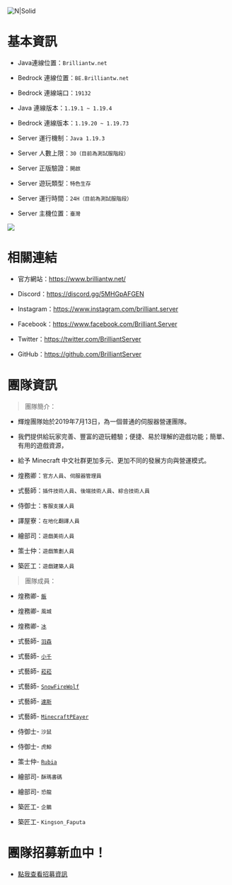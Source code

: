 ![ N|Solid ](https://media.discordapp.net/attachments/596718421966716928/971190210928992267/AddText_05-04-06.36.35.png)

# 基本資訊

- Java連線位置：` Brilliantw.net `

- Bedrock 連線位置：` BE.Brilliantw.net `

- Bedrock 連線端口：` 19132 `

- Java 連線版本：` 1.19.1 ~ 1.19.4 `

- Bedrock 連線版本：` 1.19.20 ~ 1.19.73 `

- Server 運行機制：` Java 1.19.3 `

- Server 人數上限：` 30（目前為測試服階段） `

- Server 正版驗證：` 開啟 `

- Server 遊玩類型：` 特色生存 `

- Server 運行時間：` 24H（目前為測試服階段） `

- Server 主機位置：` 臺灣 `

<a href="https://www.mc-list.xyz/843/info" target="_blank"><img src="https://www.mc-list.xyz/banner/1-843.png" border="0"></a>

# 相關連結

- 官方網站：https://www.brilliantw.net/

- Discord：https://discord.gg/5MHGpAFGEN

- Instagram：https://www.instagram.com/brilliant.server

- Facebook：https://www.facebook.com/Brilliant.Server

- Twitter：https://twitter.com/BrilliantServer

- GitHub：https://github.com/BrilliantServer

# 團隊資訊

> 團隊簡介：

- 輝煌團隊始於2019年7月13日，為一個普通的伺服器營運團隊。
- 我們提供給玩家完善、豐富的遊玩體驗；便捷、易於理解的遊戲功能；簡單、有用的遊戲資源，
- 給予 Minecraft 中文社群更加多元、更加不同的發展方向與營運模式。

- 煌務卿：` 官方人員 `、` 伺服器管理員 `

- 式藝師：` 插件技術人員 `、` 後端技術人員 `、` 綜合技術人員 `

- 侍御士：` 客服支援人員 `

- 譯屋寮：` 在地化翻譯人員 `

- 繪部司：` 遊戲美術人員 `

- 策士仲：` 遊戲策劃人員 `

- 築匠工：` 遊戲建築人員 `


> 團隊成員：

- 煌務卿- [` 飯 `](https://github.com/RICE0707)

- 煌務卿- ` 風城 `

- 煌務卿- [` 冰 `](https://github.com/YTiceice)

- 式藝師- [` 羽森 `](https://github.com/NCT-skyouo)

- 式藝師- [` 小千 `](https://github.com/rDruTNT)

- 式藝師- [` 菘菘 `](https://github.com/SiongSng)

- 式藝師- [` SnowFireWolf `](https://github.com/SnowFireWolf)

- 式藝師- [` 達斯 `](https://github.com/DasCrystal)

- 式藝師- [` MinecraftPEayer `](https://github.com/MinecraftPEayer)

- 侍御士- ` 沙鼠 `

- 侍御士- ` 虎鯨 `

- 策士仲- [` Rubia `](https://github.com/HanzerHong)

- 繪部司- ` 酥瑪書碼 `

- 繪部司- ` 恐龍 `

- 築匠工- ` 企鵝 `

- 築匠工- ` Kingson_Faputa `

# 團隊招募新血中！
- <a href="https://www.brilliantw.net/成員招募">點我查看招募資訊</a>
